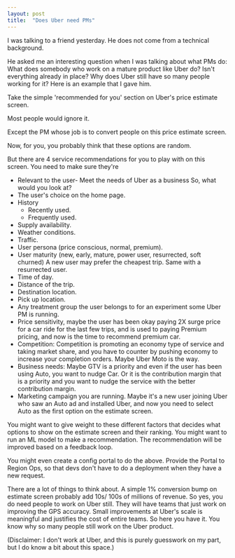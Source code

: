 ```yaml
---
layout: post
title:  "Does Uber need PMs"
---
```


I was talking to a friend yesterday. He does not come from a technical background.

He asked me an interesting question when I was talking about what PMs do: What does somebody who work on a mature product like Uber do? Isn't everything already in place? Why does Uber still have so many people working for it? Here is an example that I gave him.

Take the simple 'recommended for you' section on Uber's price estimate screen.

Most people would ignore it.

Except the PM whose job is to convert people on this price estimate screen.

Now, for you, you probably think that these options are random.

But there are 4 service recommendations for you to play with on this screen. You need to make sure they're 
- Relevant to the user- Meet the needs of Uber as a business
So, what would you look at?
- The user's choice on the home page.
- History   
  - Recently used.   
  - Frequently used.
- Supply availability.
- Weather conditions.
- Traffic.
- User persona (price conscious, normal, premium).
- User maturity (new, early, mature, power user, resurrected, soft churned) A new user may prefer the cheapest trip. Same with a resurrected user.
- Time of day.
- Distance of the trip.
- Destination location.
- Pick up location.
- Any treatment group the user belongs to for an experiment some Uber PM is running.
- Price sensitivity, maybe the user has been okay paying 2X surge price for a car ride for the last few trips, and is used to paying Premium pricing, and now is the time to recommend premium car. 
- Competition: Competition is promoting an economy type of service and taking market share, and you have to counter by pushing economy to increase your completion orders. Maybe Uber Moto is the way.
- Business needs: Maybe GTV is a priority and even if the user has been using Auto, you want to nudge Car. Or it is the contribution margin that is a priority and you want to nudge the service with the better contribution margin.
- Marketing campaign you are running. Maybe it's a new user joining Uber who saw an Auto ad and installed Uber, and now you need to select Auto as the first option on the estimate screen. 

You might want to give weight to these different factors that decides what options to show on the estimate screen and their ranking. You might want to run an ML model to make a recommendation. The recommendation will be improved based on a feedback loop.

You might even create a config portal to do the above. Provide the Portal to Region Ops, so that devs don't have to do a deployment when they have a new request. 

There are a lot of things to think about. A simple 1% conversion bump on estimate screen probably add 10s/ 100s of millions of revenue. So yes, you do need people to work on Uber still. They will have teams that just work on improving the GPS accuracy. Small improvements at Uber's scale is meaningful and justifies the cost of entire teams. So here you have it. You know why so many people still work on the Uber product.

(Disclaimer: I don't work at Uber, and this is purely guesswork on my part, but I do know a bit about this space.)
